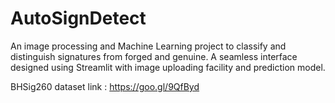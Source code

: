 # AutoSignDetect
An image processing and Machine Learning project to classify and distinguish signatures from forged and genuine.
A seamless interface designed using Streamlit with image uploading facility and prediction model.

BHSig260 dataset link : https://goo.gl/9QfByd
